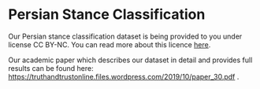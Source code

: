 # Persian Stance Classification

Our Persian stance classification dataset is being provided to you under license CC BY-NC. You can read more about this licence [here](https://creativecommons.org/licenses/by-nc/4.0).

Our academic paper which describes our dataset in detail and provides full results can be found here: https://truthandtrustonline.files.wordpress.com/2019/10/paper_30.pdf .
